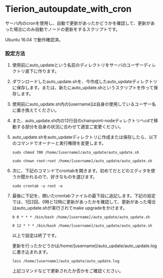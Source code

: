 # Tierion_autoupdate_with_cron

サーバ内のcronを使用し、自動で更新があったかどうかを確認して、更新があった場合にのみ自動でノードの更新をするスクリプトです。

Ubuntu 16.04 で動作確認済。

### 設定方法
  
1. 使用前にauto_updateという名前のディレクトリをサーバのユーザーディレクトリ直下に作ります。  
  
  
2. ダウンロードしたauto_update.shを、今作成したauto_updateディレクトリに保存します。または、新たにauto_update.shというスクリプトを作って保存します。  
  
  
3. 使用前にauto_update.sh内の[username]は自身の使用しているユーザー名に置き換えてください。  
  
  
4. また、auto_update.sh内の12行目のchainpoint-nodeディレクトリへcdで移動する部分を自身の状況に合わせて適宜ご変更ください。  
  
  
5. auto_update.shをauto_updateディレクトリに作成または保存したら、以下のコマンドでオーナーと実行権限を変更します。  
  
  
    `sudo chmod 700 /home/[username]/auto_update/auto_update.sh`  
  
    `sudo chown root:root /home/[username]/auto_update/auto_update.sh`
  

6. 次に、下記のコマンドでcrontabを開きます。初めてだとどのエディタを使うか聞かれるので、好きなものを選びます。  
  

    `sudo crontab -u root -e`

7. 最後に下記を、開いたcrontabファイルの最下段に追記します。下記の設定では、1日2回、0時と12時に更新があったかを確認して、更新があった場合はauto_update.shが実行されてmake upgradeをかけます。  
  

    `0 0 * * * /bin/bash /home/[username]/auto_update/auto_update.sh`

    `0 12 * * * /bin/bash /home/[username]/auto_update/auto_update.sh`
  
  
   以上で設定は終了です。

   更新を行ったかどうかは/home/[username]/auto_update/auto_update.logに書き込まれます。

    `less /home/[username]/auto_update/auto_update.log`

   上記コマンドなどで更新されたか否かをご確認ください。

